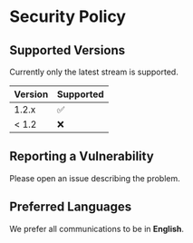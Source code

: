# Security Policy

## Supported Versions

Currently only the latest stream is supported.

| Version | Supported          |
| ------- | ------------------ |
|  1.2.x  | :white_check_mark: |
|  < 1.2  | :x:                |

## Reporting a Vulnerability

Please open an issue describing the problem.

## Preferred Languages

We prefer all communications to be in **English**.
